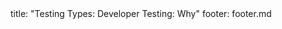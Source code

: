 <frontmatter>
title: "Testing Types: Developer Testing: Why"
footer: footer.md
</frontmatter>

<include src="unit-inPage-asFlat.md" boilerplate />